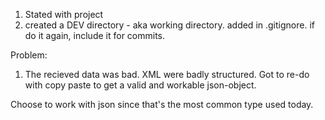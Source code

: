 1. Stated with project
2. created a DEV directory - aka working directory. added in .gitignore. if do it again, include it for commits.

Problem: 
1. The recieved data was bad. XML were badly structured. Got to re-do with copy paste to get a valid and workable json-object.

Choose to work with json since that's the most common type used today. 